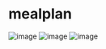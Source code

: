 # mealplan

![image](https://user-images.githubusercontent.com/57777918/166115758-46c7a232-0a20-48d2-b694-7a653bd57daf.png)
![image](https://user-images.githubusercontent.com/57777918/166115762-ccceeb3b-f054-44ef-bd32-35c55bccbbf2.png)
![image](https://user-images.githubusercontent.com/57777918/166115766-699c4964-36ee-4518-b4d0-e2e5d4bb27a1.png)
